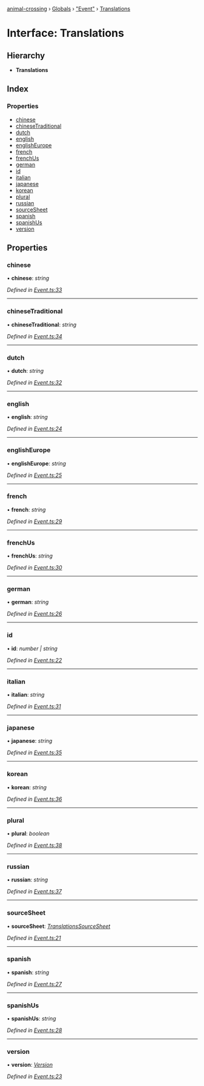 [animal-crossing](../README.md) › [Globals](../globals.md) › ["Event"](../modules/_event_.md) › [Translations](_event_.translations.md)

# Interface: Translations

## Hierarchy

* **Translations**

## Index

### Properties

* [chinese](_event_.translations.md#chinese)
* [chineseTraditional](_event_.translations.md#chinesetraditional)
* [dutch](_event_.translations.md#dutch)
* [english](_event_.translations.md#english)
* [englishEurope](_event_.translations.md#englisheurope)
* [french](_event_.translations.md#french)
* [frenchUs](_event_.translations.md#frenchus)
* [german](_event_.translations.md#german)
* [id](_event_.translations.md#id)
* [italian](_event_.translations.md#italian)
* [japanese](_event_.translations.md#japanese)
* [korean](_event_.translations.md#korean)
* [plural](_event_.translations.md#plural)
* [russian](_event_.translations.md#russian)
* [sourceSheet](_event_.translations.md#sourcesheet)
* [spanish](_event_.translations.md#spanish)
* [spanishUs](_event_.translations.md#spanishus)
* [version](_event_.translations.md#version)

## Properties

###  chinese

• **chinese**: *string*

*Defined in [Event.ts:33](https://github.com/Norviah/animal-crossing/blob/c9eb585/module/types/Event.ts#L33)*

___

###  chineseTraditional

• **chineseTraditional**: *string*

*Defined in [Event.ts:34](https://github.com/Norviah/animal-crossing/blob/c9eb585/module/types/Event.ts#L34)*

___

###  dutch

• **dutch**: *string*

*Defined in [Event.ts:32](https://github.com/Norviah/animal-crossing/blob/c9eb585/module/types/Event.ts#L32)*

___

###  english

• **english**: *string*

*Defined in [Event.ts:24](https://github.com/Norviah/animal-crossing/blob/c9eb585/module/types/Event.ts#L24)*

___

###  englishEurope

• **englishEurope**: *string*

*Defined in [Event.ts:25](https://github.com/Norviah/animal-crossing/blob/c9eb585/module/types/Event.ts#L25)*

___

###  french

• **french**: *string*

*Defined in [Event.ts:29](https://github.com/Norviah/animal-crossing/blob/c9eb585/module/types/Event.ts#L29)*

___

###  frenchUs

• **frenchUs**: *string*

*Defined in [Event.ts:30](https://github.com/Norviah/animal-crossing/blob/c9eb585/module/types/Event.ts#L30)*

___

###  german

• **german**: *string*

*Defined in [Event.ts:26](https://github.com/Norviah/animal-crossing/blob/c9eb585/module/types/Event.ts#L26)*

___

###  id

• **id**: *number | string*

*Defined in [Event.ts:22](https://github.com/Norviah/animal-crossing/blob/c9eb585/module/types/Event.ts#L22)*

___

###  italian

• **italian**: *string*

*Defined in [Event.ts:31](https://github.com/Norviah/animal-crossing/blob/c9eb585/module/types/Event.ts#L31)*

___

###  japanese

• **japanese**: *string*

*Defined in [Event.ts:35](https://github.com/Norviah/animal-crossing/blob/c9eb585/module/types/Event.ts#L35)*

___

###  korean

• **korean**: *string*

*Defined in [Event.ts:36](https://github.com/Norviah/animal-crossing/blob/c9eb585/module/types/Event.ts#L36)*

___

###  plural

• **plural**: *boolean*

*Defined in [Event.ts:38](https://github.com/Norviah/animal-crossing/blob/c9eb585/module/types/Event.ts#L38)*

___

###  russian

• **russian**: *string*

*Defined in [Event.ts:37](https://github.com/Norviah/animal-crossing/blob/c9eb585/module/types/Event.ts#L37)*

___

###  sourceSheet

• **sourceSheet**: *[TranslationsSourceSheet](../enums/_event_.translationssourcesheet.md)*

*Defined in [Event.ts:21](https://github.com/Norviah/animal-crossing/blob/c9eb585/module/types/Event.ts#L21)*

___

###  spanish

• **spanish**: *string*

*Defined in [Event.ts:27](https://github.com/Norviah/animal-crossing/blob/c9eb585/module/types/Event.ts#L27)*

___

###  spanishUs

• **spanishUs**: *string*

*Defined in [Event.ts:28](https://github.com/Norviah/animal-crossing/blob/c9eb585/module/types/Event.ts#L28)*

___

###  version

• **version**: *[Version](../enums/_event_.version.md)*

*Defined in [Event.ts:23](https://github.com/Norviah/animal-crossing/blob/c9eb585/module/types/Event.ts#L23)*
